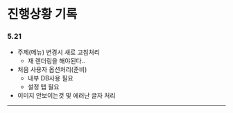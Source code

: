 # 진행상황 기록

### 5.21
- 주제(메뉴) 변경시 새로 고침처리
  - 재 렌더링을 해야된다..
- 처음 사용자 옵션처리(준비)
  - 내부 DB사용 필요
  - 설정 탭 필요
- 이미지 안보이는것 및 에러난 글자 처리
---